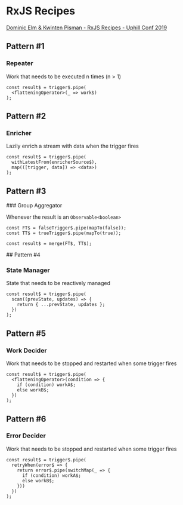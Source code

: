 # RxJS Recipes

[Dominic Elm & Kwinten Pisman - RxJS Recipes - Uphill Conf 2019](https://www.youtube.com/watch?v=W8T3eqUEOSI)

## Pattern #1

### Repeater

Work that needs to be executed n times (n > 1)

```
const result$ = trigger$.pipe(
  <flatteningOperator>(_ => work$)
);
```

## Pattern #2

### Enricher

Lazily enrich a stream with data when the trigger fires

```
const result$ = trigger$.pipe(
  withLatestFrom(enricherSource$),
  map(([trigger, data]) => <data>)
);
```

## Pattern #3

### Group Aggregator

Whenever the result is an `Observable<boolean>`

```
const FT$ = falseTrigger$.pipe(mapTo(false));
const TT$ = trueTrigger$.pipe(mapTo(true));

const result$ = merge(FT$, TT$);
```

## Pattern #4

### State Manager

State that needs to be reactively managed

```
const result$ = trigger$.pipe(
  scan((prevState, updates) => {
    return { ...prevState, updates };
  })
);
```

## Pattern #5

### Work Decider

Work that needs to be stopped and restarted when some trigger fires

```
const result$ = trigger$.pipe(
  <flatteningOperator>(condition => {
    if (condition) workA$;
    else workB$;
  })
);
```

## Pattern #6

### Error Decider

Work that needs to be stopped and restarted when some trigger fires

```
const result$ = trigger$.pipe(
  retryWhen(error$ => {
    return error$.pipe(switchMap(_ => {
      if (condition) workA$;
      else workB$;
    }))
  })
);
```

